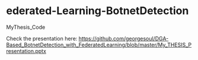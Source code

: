 # ederated-Learning-BotnetDetection
MyThesis_Code

Check the presentation here:
https://github.com/georgesoul/DGA-Based_BotnetDetection_with_FederatedLearning/blob/master/My_THESIS_Presentation.pptx
